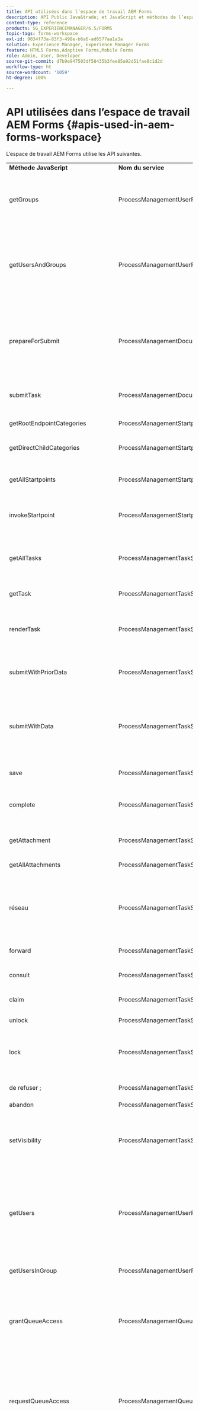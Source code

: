 ```yaml
---
title: API utilisées dans l’espace de travail AEM Forms
description: API Public Java&trade; et JavaScript et méthodes de l’espace de travail LiveCycle AEM Forms exposées pour la personnalisation et l’automatisation.
content-type: reference
products: SG_EXPERIENCEMANAGER/6.5/FORMS
topic-tags: forms-workspace
exl-id: 9034f73a-83f3-498e-b6a6-ad6577aa1a3a
solution: Experience Manager, Experience Manager Forms
feature: HTML5 Forms,Adaptive Forms,Mobile Forms
role: Admin, User, Developer
source-git-commit: d7b9e947503df58435b3fee85a92d51fae8c1d2d
workflow-type: ht
source-wordcount: '1059'
ht-degree: 100%

---
```


# API utilisées dans l’espace de travail AEM Forms {#apis-used-in-aem-forms-workspace}

L’espace de travail AEM Forms utilise les API suivantes.

<table>
 <tbody>
  <tr>
   <td><strong>Méthode JavaScript</strong></td>
   <td><strong>Nom du service</strong></td>
   <td><strong>Nom de l’API</strong></td>
   <td><strong>Commentaires</strong></td>
  </tr>
  <tr>
   <td>getGroups</td>
   <td>ProcessManagementUserProxyService</td>
   <td>getGroups</td>
   <td>Permet de rechercher des groupes. Si aucune précision n’est fournie, elle renvoie une liste de tous les groupes. Sinon, elle renvoie les groupes portant le nom précisé.</td>
  </tr>
  <tr>
   <td>getUsersAndGroups</td>
   <td>ProcessManagementUserProxyService</td>
   <td>getUsersAndGroups</td>
   <td>Elle recherche des utilisateurs et des groupes. Si aucune précision n’est fournie, elle renvoie une liste de tous les utilisateurs et groupes. Sinon, elle renvoie les utilisateurs et les groupes portant le nom précisé.</td>
  </tr>
  <tr>
   <td>prepareForSubmit</td>
   <td>ProcessManagementDocumentHandlingService</td>
   <td>prepareForSubmit</td>
   <td>Elle est appelée avant d’envoyer un formulaire au moyen de DocumentSubmitServlet. Elle définit l’ID de la tâche dans une variable de session (avec le délai d’expiration) qui est récupérée lors de l’envoi réel.</td>
  </tr>
  <tr>
   <td>submitTask</td>
   <td>ProcessManagementDocumentHandlingService</td>
   <td>submit</td>
   <td>Elle envoie l’objet document associé à la tâche (et soumet ainsi le processus).</td>
  </tr>
  <tr>
   <td>getRootEndpointCategories</td>
   <td>ProcessManagementStartpointService</td>
   <td>getRootEndpointCategories</td>
   <td>Elle récupère toutes les catégories racine présentes sur le serveur.</td>
  </tr>
  <tr>
   <td>getDirectChildCategories</td>
   <td>ProcessManagementStartpointService</td>
   <td>getDirectChildCategories2</td>
   <td>Elle récupère tous les enfants directs d’une catégorie.</td>
  </tr>
  <tr>
   <td>getAllStartpoints</td>
   <td>ProcessManagementStartpointService</td>
   <td>getAllStartpoints</td>
   <td>Elle récupère tous les points de départ présents sur le serveur sous toutes les catégories.</td>
  </tr>
  <tr>
   <td>invokeStartpoint</td>
   <td>ProcessManagementStartpointService</td>
   <td>invokeStartpoint</td>
   <td>Elle appelle un point de départ et crée une tâche correspondant à ce point.</td>
  </tr>
  <tr>
   <td>getAllTasks</td>
   <td>ProcessManagementTaskService</td>
   <td>getAllActionableTasks</td>
   <td>Elle récupère toutes les tâches créées et transférées ou consultées, enregistrées, affectées et enregistrées pour la personne connectée.</td>
  </tr>
  <tr>
   <td>getTask</td>
   <td>ProcessManagementTaskService</td>
   <td>getTask</td>
   <td>Elle récupère une tâche spécifique.</td>
  </tr>
  <tr>
   <td>renderTask</td>
   <td>ProcessManagementTaskService</td>
   <td>render</td>
   <td>Elle génère une tâche et renvoie les informations requises pour générer le formulaire comme l’URL du formulaire, le type de formulaire, l’URL des données si nécessaire.</td>
  </tr>
  <tr>
   <td>submitWithPriorData</td>
   <td>ProcessManagementTaskService</td>
   <td>submitWithPriorData</td>
   <td>Elle renvoie le résultat de l’API d’envoi de TaskManager à l’aide de la clé de résultat.</td>
  </tr>
  <tr>
   <td>submitWithData</td>
   <td>ProcessManagementTaskService</td>
   <td>submitWithData</td>
   <td>Elle envoie les données du formulaire (transmises en tant que chaîne) associées à la tâche à l’aide de l’API d’envoi de TaskManager. Elle est utilisée pour les formulaires Flex qui n’appellent pas l’API d’envoi de TaskManager.</td>
  </tr>
  <tr>
   <td>save</td>
   <td>ProcessManagementTaskService</td>
   <td>save</td>
   <td>Elle enregistre une tâche sur le serveur.</td>
  </tr>
  <tr>
   <td>complete</td>
   <td>ProcessManagementTaskService</td>
   <td>complete</td>
   <td>Elle termine une tâche qui est transmise à l’étape suivante conformément à la conception du processus.</td>
  </tr>
  <tr>
   <td>getAttachment</td>
   <td>ProcessManagementTaskService</td>
   <td>getAttachment</td>
   <td>Elle renvoie l’URL d’une pièce jointe où la pièce jointe est disponible.</td>
  </tr>
  <tr>
   <td>getAllAttachments</td>
   <td>ProcessManagementTaskService</td>
   <td>getAllActionableAttachments</td>
   <td>Elle récupère toutes les pièces jointes et notes d’une tâche.</td>
  </tr>
  <tr>
   <td>réseau </td>
   <td>ProcessManagementTaskService</td>
   <td>réseau </td>
   <td>Elle partage une tâche avec un autre utilisateur ou une autre utilisatrice. Un autre utilisateur ou une autre utilisatrice peut demander la tâche et devient propriétaire de celle-ci.</td>
  </tr>
  <tr>
   <td>forward</td>
   <td>ProcessManagementTaskService</td>
   <td>forward</td>
   <td>Elle transfère une tâche à un autre utilisateur ou une autre utilisatrice.</td>
  </tr>
  <tr>
   <td>consult</td>
   <td>ProcessManagementTaskService</td>
   <td>consult</td>
   <td>Elle consulte une tâche avec un autre utilisateur ou une autre utilisatrice.</td>
  </tr>
  <tr>
   <td>claim</td>
   <td>ProcessManagementTaskService</td>
   <td>claim</td>
   <td>Elle demande une tâche disponible dans la file d’attente partagée.</td>
  </tr>
  <tr>
   <td>unlock</td>
   <td>ProcessManagementTaskService</td>
   <td>unlock</td>
   <td>Elle déverrouille une tâche.</td>
  </tr>
  <tr>
   <td>lock</td>
   <td>ProcessManagementTaskService</td>
   <td>lock</td>
   <td>Elle verrouille une tâche ; la tâche ne peut plus être demandée par un autre utilisateur ou une autre utilisatrice si elle est partagée.</td>
  </tr>
  <tr>
   <td>de refuser ;</td>
   <td>ProcessManagementTaskService</td>
   <td>de refuser ;</td>
   <td>Elle renvoie la tâche à la personne propriétaire précédente de la tâche.</td>
  </tr>
  <tr>
   <td>abandon</td>
   <td>ProcessManagementTaskService</td>
   <td>abandon</td>
   <td>Elle supprime une tâche.</td>
  </tr>
  <tr>
   <td>setVisibility</td>
   <td>ProcessManagementTaskService</td>
   <td>setVisibility</td>
   <td>Elle définit la visibilité d’une tâche. Si la visibilité est définie sur la valeur false, l’utilisateur ou l’utilisatrice ne pourra pas voir la tâche ultérieurement.</td>
  </tr>
  <tr>
   <td>getUsers</td>
   <td>ProcessManagementUserProxyService</td>
   <td>getUsers</td>
   <td>Elle est utilisée pour rechercher des utilisateurs ou utilisatrices. Elle renvoie tous les utilisateurs et utilisatrices si aucun nom n’est spécifié, sinon, elle renvoie les utilisateurs et utilisatrices avec le nom spécifié.</td>
  </tr>
  <tr>
   <td>getUsersInGroup</td>
   <td>ProcessManagementUserProxyService</td>
   <td>getUsersInGroupByName</td>
   <td>Elle renvoie tous les utilisateurs et utilisatrices appartenant à un groupe.</td>
  </tr>
  <tr>
   <td>grantQueueAccess</td>
   <td>ProcessManagementQueueService</td>
   <td>grantQueueAccess</td>
   <td>Elle autorise l’accès de la file d’attente de connexion à l’utilisateur ou l’utilisatrice spécifiée. Il s’agit d’un partage de base de sa propre file d’attente avec un autre utilisateur ou une autre utilisatrice.</td>
  </tr>
  <tr>
   <td>requestQueueAccess</td>
   <td>ProcessManagementQueueService</td>
   <td>requestQueueAccess</td>
   <td>Elle exécute une requête d’accès à la file d’attente de l’utilisateur ou l’utilisatrice spécifiée pour un utilisateur ou une utilisatrice connectée. Si l’utilisateur ou l’utilisatrice approuve la requête, la file d’attente est partagée avec l’utilisateur ou l’utilisatrice connectée.</td>
  </tr>
  <tr>
   <td>getGrantedUsers</td>
   <td>ProcessManagementQueueService</td>
   <td>getGrantedUsers</td>
   <td>Elle renvoie tous les utilisateurs et toutes les utilisatrices qui ont accès à la file d’attente de connexion.</td>
  </tr>
  <tr>
   <td>getUsersForAccessibleQueues</td>
   <td>ProcessManagementQueueService</td>
   <td>getUsersForAccessibleQueues</td>
   <td>Elle renvoie tous les utilisateurs et toutes les utilisatrices pour qui la file d’attente est accessible.</td>
  </tr>
  <tr>
   <td>revokeQueueAccess</td>
   <td>ProcessManagementQueueService</td>
   <td>revokeQueueAccess</td>
   <td>Elle supprime un utilisateur ou une utilisatirce de la liste des personnes ayant accès à la file d’attente de connexion.</td>
  </tr>
  <tr>
   <td>removeQueueAccess</td>
   <td>ProcessManagementQueueService</td>
   <td>removeQueueAccess</td>
   <td>Elle supprime l’utilisateur ou l’utilisatrice de la liste des personnes pour qui la file d’attente de connexion est accessible.</td>
  </tr>
  <tr>
   <td>getAllQueues<br /> </td>
   <td>ProcessManagementQueueService<br /> </td>
   <td>getAllQueues<br /> </td>
   <td>Elle octroie un accès à l’utilisateur ou l’utilisatrice connectée à toutes les files d’attente (propres, partagées et files d’attente de groupe).<br /> </td>
  </tr>
  <tr>
   <td>getOutOfOfficeSettings</td>
   <td>ProcessManagementOutOfOfficeService</td>
   <td>getOutOfOfficeSettings</td>
   <td>Elle récupère les paramètres d’absence du bureau d’un utilisateur ou d’une utilisatrice.</td>
  </tr>
  <tr>
   <td>saveOutOfOfficeSettingsJson</td>
   <td>ProcessManagementOutOfOfficeService</td>
   <td>saveOutOfOfficeSettingsJson</td>
   <td>Elle enregistre les paramètres d’absence du bureau d’un utilisateur ou d’une utilisatrice.</td>
  </tr>
  <tr>
   <td>getAllProcesses</td>
   <td>ProcessManagementProcessService</td>
   <td>getAllProcesses</td>
   <td>Elle renvoie la liste de tous les processus.</td>
  </tr>
  <tr>
   <td>getParticipatedProcesses</td>
   <td>ProcessManagementProcessService</td>
   <td>getParticipatedProcesses</td>
   <td>Elle renvoie la liste de tous les noms de processus auxquels participe la personne connectée.</td>
  </tr>
  <tr>
   <td>getProcessInstance<br /> </td>
   <td>ProcessManagementProcessService<br /> </td>
   <td>getProcessInstance<br /> </td>
   <td>Elle récupère les détails d’une instance de processus.<br /> </td>
  </tr>
  <tr>
   <td>getProcessInstances</td>
   <td>ProcessManagementQueryService</td>
   <td>getProcessInstances</td>
   <td>Elle récupère toutes les instances d’un processus.</td>
  </tr>
  <tr>
   <td>getPendingTasksForProcessInstance</td>
   <td>ProcessManagementQueryService</td>
   <td>getPendingTasksForProcessInstance</td>
   <td>Elle récupère les tâches en attente d’une instance de processus.</td>
  </tr>
  <tr>
   <td>getTasksForProcessInstance</td>
   <td>ProcessManagementQueryService</td>
   <td>getTasksForProcessInstance</td>
   <td>Elle récupère toutes les tâches d’une instance de processus.</td>
  </tr>
  <tr>
   <td>getAllSearchTemplates</td>
   <td>ProcessManagementQueryService</td>
   <td>getAllSearchTemplates</td>
   <td>Elle renvoie la liste de tous les modèles de recherche.</td>
  </tr>
  <tr>
   <td>getTemplate</td>
   <td>ProcessManagementQueryService</td>
   <td>getTemplate</td>
   <td>Elle renvoie le contenu d’un modèle de recherche.</td>
  </tr>
  <tr>
   <td>findTasksJson<br /> </td>
   <td>ProcessManagementQueryService</td>
   <td>findTasksJson</td>
   <td>Elle recherche et renvoie toutes les tâches qui répondent à toutes les conditions d’un modèle de recherche.</td>
  </tr>
  <tr>
   <td>getAssignmentsForTask</td>
   <td>ProcessManagementTaskService</td>
   <td>getAssignmentsForTask</td>
   <td>Elle récupère toutes les affectations d’une tâche. Par example, si l’utilisateur ou l’utilisatrice transfère ou consulte la tâche d’une autre personne, il s’agit de l’affectation d’une tâche.</td>
  </tr>
  <tr>
   <td>deleteAttachment </td>
   <td>TaskManagerService</td>
   <td>deleteAttachment</td>
   <td>Elle supprime une pièce jointe.</td>
  </tr>
  <tr>
   <td>initialize</td>
   <td>ProcessManagementClientSessionService</td>
   <td>initialize</td>
   <td>Elle renouvelle l’assertion, si nécessaire. L’utilisateur ou l’utilisatrice s’authentifie. Définit les paramètres de session des informations relatives au serveur/client. Renvoie les informations relatives à l’utilisateur ou l’utilisatrice et l’intervalle d’interrogation.</td>
  </tr>
  <tr>
   <td>getTasksForDirectReports</td>
   <td>ProcessManagementTeamTasksService</td>
   <td>getTasksForDirectReports</td>
   <td>Elle renvoie toutes les tâches de rapports directs du ou de la responsable connecté(e).</td>
  </tr>
  <tr>
   <td>getTaskOfDirectReport<br /> </td>
   <td>ProcessManagementTeamTasksService</td>
   <td>getDirectReportTask</td>
   <td>Elle renvoie la tâche de rapport direct spécifié du ou de la responsable connecté(e).</td>
  </tr>
  <tr>
   <td>forwardTaskOfDirectReport</td>
   <td>ProcessManagementTeamTasksService</td>
   <td>forwardTaskOfDirectReport</td>
   <td>Elle transfère une tâche d’un rapport direct à un autre utilisateur ou une autre utilisatrice.</td>
  </tr>
  <tr>
   <td>rejectTaskOfDirectReport</td>
   <td>ProcessManagementTeamTasksService</td>
   <td>rejectTaskOfDirectReport</td>
   <td>Elle renvoie une tâche d’un rapport direct à l’utilisateur précédent ou l’utilisatrice précédente.</td>
  </tr>
  <tr>
   <td>getProperty</td>
   <td>WorkspacePropertyService</td>
   <td>getProperty</td>
   <td>Elle récupère une propriété de l’espace de travail d’un utilisateur ou d’une utilisatrice.</td>
  </tr>
  <tr>
   <td>removeProperty</td>
   <td>WorkspacePropertyService</td>
   <td>Supprimez</td>
   <td>Elle supprime une propriété de l’espace de travail d’un utilisateur ou d’une utilisatrice.</td>
  </tr>
  <tr>
   <td>getProperties</td>
   <td>WorkspacePropertyService</td>
   <td>getPropertiesAsMap</td>
   <td>Elle renvoie toutes les propriétés de l’espace de travail d’un utilisateur ou d’une utilisatrice.</td>
  </tr>
  <tr>
   <td>setProperty</td>
   <td>WorkspacePropertyService</td>
   <td>setProperty</td>
   <td>Elle définit une propriété de l’espace de travail d’un utilisateur ou d’une utilisatrice.</td>
  </tr>
  <tr>
   <td>getCurrentUserImageUrl</td>
   <td>ProcessManagementClientSessionService</td>
   <td>getCurrentUserImageUrl</td>
   <td>Elle récupère l’URL de l’image de l’utilisateur connecté ou de l’utilisatrice connectée.</td>
  </tr>
  <tr>
   <td>getUserImageUrl</td>
   <td>ProcessManagementClientSessionService</td>
   <td>getUserImageUrl</td>
   <td>Elle récupère l’URL de l’image pour l’utilisateur spécifié ou l’utilisatrice spécifiée.</td>
  </tr>
  <tr>
   <td>uploadNote</td>
   <td>ProcessManagementDocumentHandlingService</td>
   <td>uploadNote</td>
   <td>Elle télécharge une note sur le serveur pour une tâche.</td>
  </tr>
  <tr>
   <td>uploadRMAToServer (également appelée directement à partir d’un modèle HTML)<br /> </td>
   <td>ProcessManagementDocumentHandlingService</td>
   <td>uploadAttachment</td>
   <td>Elle télécharge une pièce jointe sur le serveur pour une tâche.</td>
  </tr>
  <tr>
   <td>getImageURL (également appelée directement à partir d’un modèle HTML)</td>
   <td>ProcessManagementDocumentHandlingService</td>
   <td>getImage</td>
   <td>Elle récupère l’image d’un processus.</td>
  </tr>
 </tbody>
</table>
